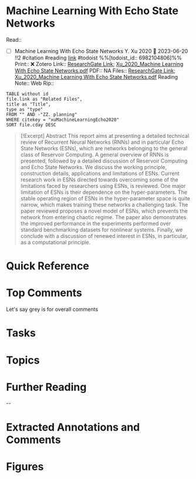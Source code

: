 

# Machine Learning With Echo State Networks
Read:: 
- [ ] Machine Learning With Echo State Networks Y. Xu 2020 🛫 2023-06-20 !!2 #citation #reading [link](https://todoist.com/showTask?id=6982104806) #todoist %%[todoist_id:: 6982104806]%%
Print::  ❌
Zotero Link:: [ResearchGate Link](); [Xu_2020_Machine Learning With Echo State Networks.pdf](zotero://open-pdf/library/items/SNWT9NDU)
PDF:: NA
Files:: [ResearchGate Link](file:///); [Xu_2020_Machine Learning With Echo State Networks.pdf](file:///C:%5CUsers%5Cmichaelt%5CInsync%5Cm@tarlton.info%5CGoogle%20Drive%5C06.%20Zotero%5Cstorage%5CSNWT9NDU%5CXu_2020_Machine%20Learning%20With%20Echo%20State%20Networks.pdf)
Reading Note:: 
Web Rip:: 

```dataview
TABLE without id
file.link as "Related Files",
title as "Title",
type as "type"
FROM "" AND -"ZZ. planning"
WHERE citekey = "xuMachineLearningEcho2020" 
SORT file.cday DESC
```


> [!Excerpt] Abstract
> This report aims at presenting a detailed technical review of Recurrent Neural Networks (RNNs) and in particular Echo State Networks (ESNs), which are networks belonging to the general class of Reservoir Computing. A general overview of RNNs is presented,
followed by a detailed discussion of Reservoir Computing and Echo State Networks. We discuss the working principle, construction details, applications and limitations of ESNs. Current research work in ESNs directed towards overcoming some of the limitations faced by researchers using ESNs, is reviewed. One major limitation of ESNs is their dependence on the hyper-parameters. The stable operating region of ESNs in the hyper-parameter space is quite narrow, which makes training these networks a challenging task. The paper reviewed proposes a novel model of ESNs, which prevents the network from entering chaotic regime. The paper also demonstrates the improved performance in the experiments performed over standard benchmarking datasets for nonlinear systems. Finally, we conclude with a discussion of renewed interest in ESNs, in particular, as a computational principle.


# Quick Reference

# Top Comments
Let's say grey is for overall comments
 

# Tasks

# Topics


# Further Reading 
 

--
# Extracted Annotations and Comments


# Figures